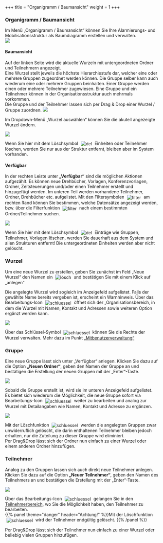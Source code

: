 +++
title = "Organigramm / Baumansicht"
weight = 1
+++



<a name="organigrammbaumansicht"></a>
### Organigramm / Baumansicht 

Im Menü „Organigramm / Baumansicht“ können Sie Ihre Alarmierungs- und Mobilisationsstruktur als Baumdiagramm erstellen und verwalten.  
![](/img/organigramm.png?width=1000px&classes=shadow)



#### Baumansicht 


Auf der linken Seite wird die aktuelle Wurzeln mit untergeordneten Ordner und Teilnehmern angezeigt.   
Eine Wurzel stellt jeweils die höchste Hierarchiestufe dar, welcher eine oder mehrere Gruppen zugeordnet werden können. 
Die Gruppe selber kann auch wiederum eine oder mehrere Gruppen beinhalten. Einer Gruppe werden einen oder mehrere Teilnehmer zugewiesen. Eine Gruppe und ein Teilnehmer
können in der Organisationsstruktur auch mehrmals vorkommen.   
Die Gruppe und der Teilnehmer lassen sich per Drag & Drop einer Wurzel / Gruppe
zuordnen. 
![](/img/organigramm_hierarchie.png?classes=shadow)

Im Dropdown-Menü „Wurzel auswählen“ können Sie die akutell angezeigte Wurzel ändern.


![](/img/organigramm_wurzel_auswaehlen.png?classes=shadow)

Wenn Sie hier mit dem Löschsymbol <img src="/img/loesch-icon.png" alt="del" style='vertical-align:middle;display:inline;margin:0px 5px; '> 
Einheiten oder Teilnehmer löschen, werden Sie nur aus der Struktur entfernt, bleiben aber im System vorhanden.



#### Verfügbar

In der rechten Leiste unter **„Verfügbar“** sind die möglichen Aktionen
aufgezählt. Es können neue Drehbücher, Vorlagen, Konferenzvorlagen,
Ordner, Zeitsteuerungen und/oder einen Teilnehmer erstellt und
hinzugefügt werden. Im unteren Teil werden vorhandene Teilnehmer, Ordner, Drehbücher etc. aufgelistet. Mit den Filtersymbolen <img src="/img/organigramm_filtersymbole.png" alt="filter" style='vertical-align:middle;display:inline;margin:0px 5px; '>
 am rechten Rand können Sie bestimmen, welche Datensätze angezeigt werden, bzw. über die Filterfunktion <img src="/img/organigramm_filter.png" alt="filter" style='vertical-align:middle;display:inline;margin:0px 5px; '>
 nach einem bestimmten Ordner/Teilnehmer suchen.

![](/img/organigramm_verfuegbar.png?width=700px&classes=shadow)

Wenn Sie hier mit dem Löschsymbol <img src="/img/loesch-icon.png" alt="del" style='vertical-align:middle;display:inline;margin:0px 5px; '> 
Einträge wie Gruppen, Teilnehmer, Vorlagen löschen, werden Sie dauerhaft aus dem System und allen Strukturen entfernt! Die untergeordneten Einheiten 
werden aber nicht gelöscht.



<a name="wurzel"></a>
### Wurzel 

Um eine neue Wurzel zu erstellen, geben Sie zunächst im Feld „Neue Wurzel“ den Namen ein <img src="/img/wurzelanlegen.png" alt="lösch" style='vertical-align:middle;display:inline;margin:0px 5px;'> 
und bestätigen Sie mit einem Klick auf „anlegen“ 


Die angelegte Wurzel wird sogleich im Anzeigefeld aufgelistet. Falls der
gewählte Name bereits vergeben ist, erscheint ein Warnhinweis. Über das
Bearbeitungs-Icon <img src="/img/bearbeitungsicon.png" alt="schluessel" style='vertical-align:middle;display:inline;margin:0px 5px; '> öffnet sich der „Organisationsbereich, 
in dem die Wurzel mit Namen, Kontakt und Adressen sowie weiteren Option ergänzt werden kann. 

![](/img/organigramm_wurzel_organisationsbereich.png?width=900px&classes=shadow)

Über das Schlüssel-Symbol <img src="/img/schluesselsymbol.png" alt="schluessel" style='vertical-align:middle;display:inline;margin:0px 5px; '> können Sie die Rechte der Wurzel verwalten.
Mehr dazu im Punkt [„Mitbenutzerverwaltung“](/de/einfuehrung/mitbenutzerverwaltung/)

<a name="gruppe"></a>
### Gruppe 

Eine neue Gruppe lässt sich unter „Verfügbar“ anlegen. Klicken Sie dazu auf die Option  **„Neuen
Ordner“**, geben den Namen der Gruppe an und bestätigen die Erstellung der
neuen Gruppen mit der „Enter“-Taste.

![](/img/organigramm_neuer_ordner.png?classes=shadow)

Sobald die Gruppe erstellt ist, wird sie im unteren Anzeigefeld 
aufgelistet. Es bietet sich wiederum die Möglichkeit, die neue Gruppe
sofort via Bearbeitungs-Icon <img src="/img/bearbeitungsicon.png" alt="schluessel" style='vertical-align:middle;display:inline;margin:0px 5px; '>
weiter zu bearbeiten und analog zur Wurzel mit Detailangaben wie Namen,
Kontakt und Adresse zu ergänzen. 

![](/img/organigramm_neuer_ordner_erstellt.png?classes=shadow)  

Mit der Löschfunktion <img src="/img/loesch-icon.png" alt="schluessel" style='vertical-align:middle;display:inline;margin:0px 5px; '>
werden die angelegten Gruppen zwar unwiderruflich gelöscht, die darin
enthaltenen Teilnehmer bleiben jedoch erhalten, nur die Zuteilung zu
dieser Gruppe wird eliminiert.   
Per Drag&Drop lässt sich der Ordner nun einfach zu einer Wurzel oder einem anderen Ordner hinzufügen.


<a name="teilnehmer"></a>
### Teilnehmer 

Analog zu den Gruppen lassen sich auch direkt neue Teilnehmer
anlegen. Klicken Sie dazu auf die Option  **„Neuer Teilnehmer“**, geben den Namen des Teilnehmers an und bestätigen die Erstellung mit der „Enter“-Taste.


![](/img/organigramm_neuer_teilnehmer.png?classes=shadow)

Über das Bearbeitungs-Icon <img src="/img/bearbeitungsicon.png" alt="schluessel" style='vertical-align:middle;display:inline;margin:0px 5px; '>
gelangen Sie in den [Teilnehmerbereich](/de/mutieren/mutation/teilnehmerliste/#teilnehmerbereich), wo Sie die Möglichkeit haben, den Teilnehmer zu bearbeiten.   
{{% panel theme="danger" header="Achtung!" %}}Mit der Löschfunktion <img src="/img/loesch-icon.png" alt="schluessel" style='vertical-align:middle;display:inline;margin:0px 5px; '>
wird der Teilnehmer endgültig gelöscht. {{% /panel %}}

Per Drag&Drop lässt sich der Teilnehmer nun einfach zu einer Wurzel oder beliebig vielen Gruppen hinzufügen.


